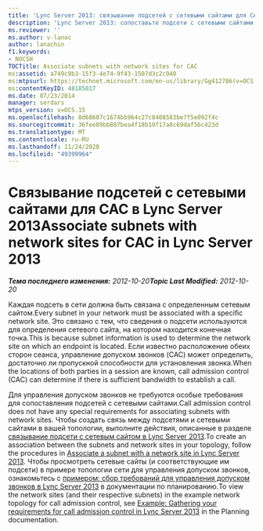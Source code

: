 ```yaml
---
title: 'Lync Server 2013: связывание подсетей с сетевыми сайтами для CAC'
description: 'Lync Server 2013: сопоставьте подсети с сетевыми сайтами для CAC.'
ms.reviewer: ''
ms.author: v-lanac
author: lanachin
f1.keywords:
- NOCSH
TOCTitle: Associate subnets with network sites for CAC
ms:assetid: a749c9b3-15f3-4e74-9f43-1507d3c2c940
ms:mtpsurl: https://technet.microsoft.com/en-us/library/Gg412786(v=OCS.15)
ms:contentKeyID: 48185017
ms.date: 07/23/2014
manager: serdars
mtps_version: v=OCS.15
ms.openlocfilehash: 8d68607c1674bb964c27c8408583be7f5e092f4c
ms.sourcegitcommit: 36fee89bb887bea4f18b19f17a8c69daf5bc423d
ms.translationtype: MT
ms.contentlocale: ru-RU
ms.lasthandoff: 11/24/2020
ms.locfileid: "49399964"
---
```

# <a name="associate-subnets-with-network-sites-for-cac-in-lync-server-2013"></a><span data-ttu-id="ad218-103">Связывание подсетей с сетевыми сайтами для CAC в Lync Server 2013</span><span class="sxs-lookup"><span data-stu-id="ad218-103">Associate subnets with network sites for CAC in Lync Server 2013</span></span>

<div data-xmlns="http://www.w3.org/1999/xhtml">

<div class="topic" data-xmlns="http://www.w3.org/1999/xhtml" data-msxsl="urn:schemas-microsoft-com:xslt" data-cs="https://msdn.microsoft.com/">

<div data-asp="https://msdn2.microsoft.com/asp">



</div>

<div id="mainSection">

<div id="mainBody"><span data-ttu-id="ad218-104">

<span> </span></span><span class="sxs-lookup"><span data-stu-id="ad218-104">

<span> </span></span></span>

<span data-ttu-id="ad218-105">_**Тема последнего изменения:** 2012-10-20_</span><span class="sxs-lookup"><span data-stu-id="ad218-105">_**Topic Last Modified:** 2012-10-20_</span></span>

<span data-ttu-id="ad218-106">Каждая подсеть в сети должна быть связана с определенным сетевым сайтом.</span><span class="sxs-lookup"><span data-stu-id="ad218-106">Every subnet in your network must be associated with a specific network site.</span></span> <span data-ttu-id="ad218-107">Это связано с тем, что сведения о подсети используются для определения сетевого сайта, на котором находится конечная точка.</span><span class="sxs-lookup"><span data-stu-id="ad218-107">This is because subnet information is used to determine the network site on which an endpoint is located.</span></span> <span data-ttu-id="ad218-108">Если известно расположение обеих сторон сеанса, управление допуском звонков (CAC) может определить, достаточно ли пропускной способности для установления звонка.</span><span class="sxs-lookup"><span data-stu-id="ad218-108">When the locations of both parties in a session are known, call admission control (CAC) can determine if there is sufficient bandwidth to establish a call.</span></span>

<span data-ttu-id="ad218-109">Для управления допуском звонков не требуются особые требования для сопоставления подсетей с сетевыми сайтами.</span><span class="sxs-lookup"><span data-stu-id="ad218-109">Call admission control does not have any special requirements for associating subnets with network sites.</span></span> <span data-ttu-id="ad218-110">Чтобы создать связь между подсетями и сетевыми сайтами в вашей топологии, выполните действия, описанные в разделе [связывание подсети с сетевым сайтом в Lync Server 2013](lync-server-2013-associate-a-subnet-with-a-network-site.md).</span><span class="sxs-lookup"><span data-stu-id="ad218-110">To create an association between the subnets and network sites in your topology, follow the procedures in [Associate a subnet with a network site in Lync Server 2013](lync-server-2013-associate-a-subnet-with-a-network-site.md).</span></span> <span data-ttu-id="ad218-111">Чтобы просмотреть сетевые сайты (и соответствующие им подсети) в примере топологии сети для управления допуском звонков, ознакомьтесь с [примером: сбор требований для управления допуском звонков в Lync Server 2013](lync-server-2013-example-of-gathering-your-requirements-for-call-admission-control.md) в документации по планированию.</span><span class="sxs-lookup"><span data-stu-id="ad218-111">To view the network sites (and their respective subnets) in the example network topology for call admission control, see [Example: Gathering your requirements for call admission control in Lync Server 2013](lync-server-2013-example-of-gathering-your-requirements-for-call-admission-control.md) in the Planning documentation.</span></span>

<span data-ttu-id="ad218-112"></div>

<span> </span>

</div>

</div>

</span><span class="sxs-lookup"><span data-stu-id="ad218-112"></div>

<span> </span>

</div>

</div>

</span></span></div>

